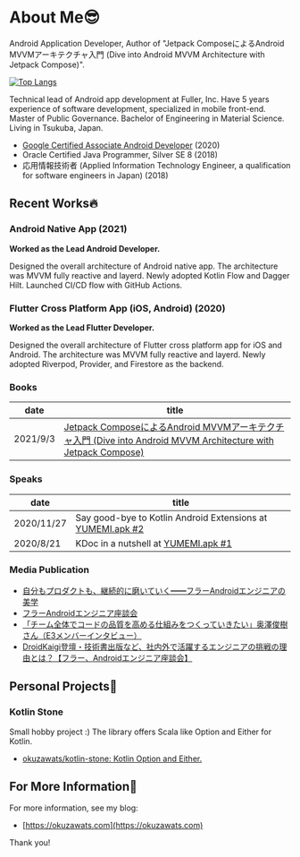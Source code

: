 # About Me😎

Android Application Developer, Author of "Jetpack ComposeによるAndroid MVVMアーキテクチャ入門 (Dive into Android MVVM Architecture with Jetpack Compose)".

[![Top Langs](https://github-readme-stats.vercel.app/api/top-langs/?username=okuzawats&layout=compact)](https://github.com/anuraghazra/github-readme-stats)

Technical lead of Android app development at Fuller, Inc. Have 5 years experience of software development, specialized in mobile front-end. Master of Public Governance. Bachelor of Engineering in Material Science. Living in Tsukuba, Japan.

- [Google Certified Associate Android Developer](https://www.credential.net/23abac18-fa90-4c07-91fc-23fed22391c0?key=91642f55a8d5ce14b85a29e0884729eb3a09a45d02d2f24fc8d7ebf1c6fed1cd) (2020)
- Oracle Certified Java Programmer, Silver SE 8 (2018)
- 応用情報技術者 (Applied Information Technology Engineer, a qualification for software engineers in Japan) (2018)

## Recent Works🔥

### Android Native App (2021)

**Worked as the Lead Android Developer.**

Designed the overall architecture of Android native app. The architecture was MVVM fully reactive and layerd. Newly adopted Kotlin Flow and Dagger Hilt. Launched CI/CD flow with GitHub Actions.

### Flutter Cross Platform App (iOS, Android) (2020)

**Worked as the Lead Flutter Developer.**

Designed the overall architecture of Flutter cross platform app for iOS and Android. The architecture was MVVM fully reactive and layerd. Newly adopted Riverpod, Provider, and Firestore as the backend.

### Books

| date | title |
| ---- | ---- |
| 2021/9/3 | [Jetpack ComposeによるAndroid MVVMアーキテクチャ入門 (Dive into Android MVVM Architecture with Jetpack Compose)](https://nextpublishing.jp/book/13660.html) |

### Speaks

| date | title |
| ---- | ---- |
| 2020/11/27 | Say good-bye to Kotlin Android Extensions at [YUMEMI\.apk \#2](https://yumemi.connpass.com/event/191284/) |
| 2020/8/21 | KDoc in a nutshell at [YUMEMI\.apk \#1](https://yumemi.connpass.com/event/180842/) |

### Media Publication

- [自分もプロダクトも、継続的に磨いていく━━フラーAndroidエンジニアの美学](https://note.fuller-inc.com/n/n5b5a73a97678)
- [フラーAndroidエンジニア座談会](https://note.fuller-inc.com/n/n98a132b38030)
- [「チーム全体でコードの品質を高める仕組みをつくっていきたい」奥澤俊樹さん（E3メンバーインタビュー）](https://media.e3-pro.com/interview/10vxSIq1NbK9yxYAdNBrt9)
- [DroidKaigi登壇・技術書出版など、社内外で活躍するエンジニアの挑戦の理由とは？【フラー、Androidエンジニア座談会】](https://note.fuller-inc.com/n/n2f82c16e0c50)

## Personal Projects💪

### Kotlin Stone

Small hobby project :) The library offers Scala like Option and Either for Kotlin.

- [okuzawats/kotlin\-stone: Kotlin Option and Either\.](https://github.com/okuzawats/kotlin-stone)

## For More Information🚀

For more information, see my blog:

- [https://okuzawats.com](https://okuzawats.com)

Thank you!
